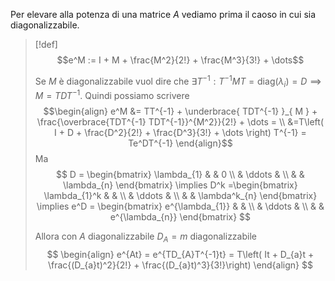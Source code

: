 Per elevare alla potenza di una matrice $A$ vediamo prima il caoso in cui sia diagonalizzabile.

>[!def]
>$$e^M := I + M + \frac{M^2}{2!} + \frac{M^3}{3!} + \dots$$ 
>
>Se $M$ è diagonalizzabile vuol dire che $\exists T^{-1} : T^{-1}MT = \text{diag}(\lambda _{i})=D \implies M = TDT^{-1}$. Quindi possiamo scrivere
>$$\begin{align}
>e^M &= TT^{-1} + \underbrace{ TDT^{-1} }_{ M } + \frac{\overbrace{TDT^{-1} TDT^{-1}}^{M^2}}{2!} + \dots =  \\
> &=T\left( I + D + \frac{D^2}{2!} + \frac{D^3}{3!} + \dots \right) T^{-1} = Te^DT^{-1}
>\end{align}$$
>Ma
> $$
> D = \begin{bmatrix}
>\lambda_{1} &  & 0 \\
> & \ddots &  \\
> &  &  \lambda_{n}
>\end{bmatrix} \implies D^k =\begin{bmatrix}
>\lambda_{1}^k &  &  \\
> & \ddots &  \\
> &  & \lambda^k_{n}
>\end{bmatrix} \implies e^D = \begin{bmatrix}
>e^{\lambda_{1}} &  &  \\
> & \ddots &  \\
> &  & e^{\lambda_{n}}
>\end{bmatrix}
>$$
>
>Allora con $A$ diagonalizzabile $D_{A} = m$ diagonalizzabile
> $$
>\begin{align}
>e^{At} = e^{TD_{A}T^{-1}t} = T\left( It + D_{a}t + \frac{(D_{a}t)^2}{2!} + \frac{(D_{a}t)^3}{3!}\right)
>\end{align}
>$$